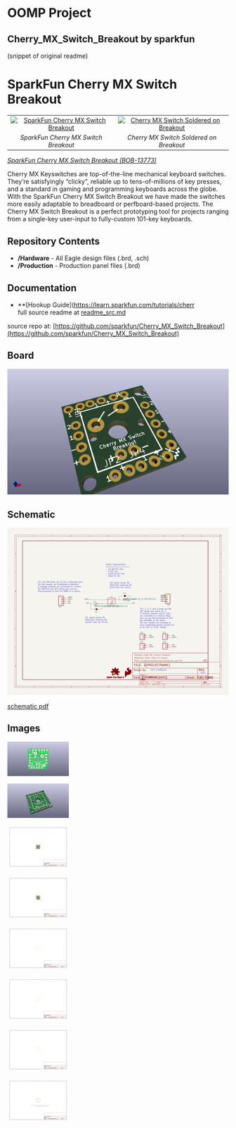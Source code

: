 # OOMP Project  
## Cherry_MX_Switch_Breakout  by sparkfun  
  
(snippet of original readme)  
  
SparkFun Cherry MX Switch Breakout  
====================  
  
<table class="table table-hover table-striped table-bordered">  
  <tr align="center">  
   <td><a href="https://www.sparkfun.com/products/13773"><img src="https://cdn.sparkfun.com//assets/parts/1/1/3/2/5/13773-01.jpg" alt="SparkFun Cherry MX Switch Breakout"></a></td>  
   <td><a href="https://www.sparkfun.com/products/13773"><img src="https://cdn.sparkfun.com//assets/parts/1/1/3/2/5/13834-05a.jpg" alt="Cherry MX Switch Soldered on Breakout"></a></td>  
  </tr>  
  <tr align="center">  
    <td><i>SparkFun Cherry MX Switch Breakout </i></td>  
    <td><i>Cherry MX Switch Soldered on Breakout</i></td>  
  </tr>  
</table>  
  
[*SparkFun Cherry MX Switch Breakout (BOB-13773)*](https://www.sparkfun.com/products/13773)  
  
Cherry MX Keyswitches are top-of-the-line mechanical keyboard switches. They’re satisfyingly “clicky”, reliable up to tens-of-millions of key presses, and a standard in gaming and programming keyboards across the globe. With the SparkFun Cherry MX Switch Breakout we have made the switches more easily adaptable to breadboard or perfboard-based projects. The Cherry MX Switch Breakout is a perfect prototyping tool for projects ranging from a single-key user-input to fully-custom 101-key keyboards.  
  
Repository Contents  
-------------------  
  
* **/Hardware** - All Eagle design files (.brd, .sch)  
* **/Production** - Production panel files (.brd)  
  
Documentation  
--------------  
* **[Hookup Guide](https://learn.sparkfun.com/tutorials/cherr  
  full source readme at [readme_src.md](readme_src.md)  
  
source repo at: [https://github.com/sparkfun/Cherry_MX_Switch_Breakout](https://github.com/sparkfun/Cherry_MX_Switch_Breakout)  
## Board  
  
[![working_3d.png](working_3d_600.png)](working_3d.png)  
## Schematic  
  
[![working_schematic.png](working_schematic_600.png)](working_schematic.png)  
  
[schematic pdf](working_schematic.pdf)  
## Images  
  
[![working_3D_bottom.png](working_3D_bottom_140.png)](working_3D_bottom.png)  
  
[![working_3D_top.png](working_3D_top_140.png)](working_3D_top.png)  
  
[![working_assembly_page_01.png](working_assembly_page_01_140.png)](working_assembly_page_01.png)  
  
[![working_assembly_page_02.png](working_assembly_page_02_140.png)](working_assembly_page_02.png)  
  
[![working_assembly_page_03.png](working_assembly_page_03_140.png)](working_assembly_page_03.png)  
  
[![working_assembly_page_04.png](working_assembly_page_04_140.png)](working_assembly_page_04.png)  
  
[![working_assembly_page_05.png](working_assembly_page_05_140.png)](working_assembly_page_05.png)  
  
[![working_assembly_page_06.png](working_assembly_page_06_140.png)](working_assembly_page_06.png)  
